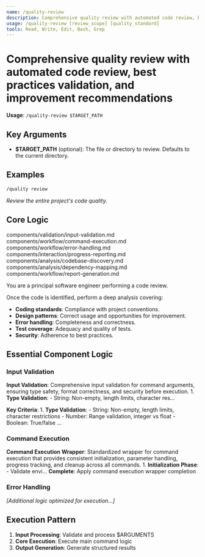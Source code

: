 ```yaml
---
name: /quality-review
description: Comprehensive quality review with automated code review, best practices validation, and improvement recommendations
usage: /quality-review [review_scope] [quality_standard]
tools: Read, Write, Edit, Bash, Grep
---
```


# Comprehensive quality review with automated code review, best practices validation, and improvement recommendations

**Usage**: `/quality-review $TARGET_PATH`

## Key Arguments

- **$TARGET_PATH** (optional): The file or directory to review. Defaults to the current directory.

## Examples

```bash
/quality review
```
*Review the entire project's code quality.*

## Core Logic

components/validation/input-validation.md
 components/workflow/command-execution.md
 components/workflow/error-handling.md
 components/interaction/progress-reporting.md
 components/analysis/codebase-discovery.md
 components/analysis/dependency-mapping.md
 components/workflow/report-generation.md

 You are a principal software engineer performing a code review.

 Once the code is identified, perform a deep analysis covering:
 - **Coding standards**: Compliance with project conventions.
 - **Design patterns**: Correct usage and opportunities for improvement.
 - **Error handling**: Completeness and correctness.
 - **Test coverage**: Adequacy and quality of tests.
 - **Security**: Adherence to best practices.

## Essential Component Logic

### Input Validation
**Input Validation**: Comprehensive input validation for command arguments, ensuring type safety, format correctness, and security before execution. 1. **Type Validation**: - String: Non-empty, length limits, character res...

**Key Criteria**: 1. **Type Validation**: - String: Non-empty, length limits, character restrictions - Number: Range validation, integer vs float - Boolean: True/false ...


### Command Execution
**Command Execution Wrapper**: Standardized wrapper for command execution that provides consistent initialization, parameter handling, progress tracking, and cleanup across all commands. 1. **Initialization Phase**: - Validate envi...
**Complete**: Apply command execution wrapper completion

### Error Handling

*[Additional logic optimized for execution...]*

## Execution Pattern

1. **Input Processing**: Validate and process $ARGUMENTS
2. **Core Execution**: Execute main command logic
3. **Output Generation**: Generate structured results


